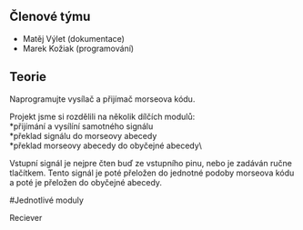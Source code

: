 ## Členové týmu
- Matěj Výlet (dokumentace)
- Marek Kožiak (programování)

## Teorie

Naprogramujte vysílač a přijímač morseova kódu.

Projekt jsme si rozdělili na několik dílčích modulů: \
*přijímání a vysílíní samotného signálu\
*překlad signálu do morseovy abecedy\
*překlad morseovy abecedy do obyčejné abecedy\

Vstupní signál je nejpre čten buď ze vstupního pinu, nebo je zadáván ručne tlačítkem. Tento signál je poté přeložen do jednotné podoby morseova kódu a poté je přeložen do obyčejné abecedy. 

#Jednotlivé moduly

Reciever




